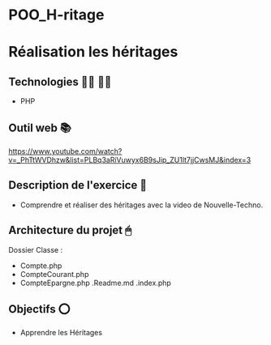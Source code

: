# POO_H-ritage

# Réalisation les héritages

## Technologies 👨‍💻 👩‍💻

- PHP

## Outil web 📚

https://www.youtube.com/watch?v=_PhTtWVDhzw&list=PLBq3aRiVuwyx6B9sJip_ZU1lt7jjCwsMJ&index=3

## Description de l'exercice 📄

- Comprendre et réaliser des héritages avec la video de Nouvelle-Techno.

## Architecture du projet 🖱

Dossier Classe :
- Compte.php
- CompteCourant.php
- CompteEpargne.php
.Readme.md
.index.php

## Objectifs ⭕️

- Apprendre les Héritages
